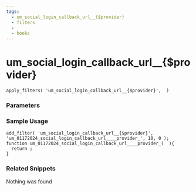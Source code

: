 ```yaml
---
tags: 
  - um_social_login_callback_url__{$provider}
  - filters
  - 
  - hooks
---
```

# um\_social\_login\_callback\_url\_\_{$provider}

``` php:no-line-numbers
apply_filters( 'um_social_login_callback_url__{$provider}',  )
```
<div class='hook-sep'></div>

### Parameters

<div class='hook-sep'></div>



### Sample Usage

``` php:no-line-numbers
add_filter( 'um_social_login_callback_url__{$provider}', 'um_01172024_social_login_callback_url____provider_', 10, 0 );
function um_01172024_social_login_callback_url____provider_(  ){
  return ;
}
```
<div class='hook-sep'></div>



### Related Snippets

Nothing was found

